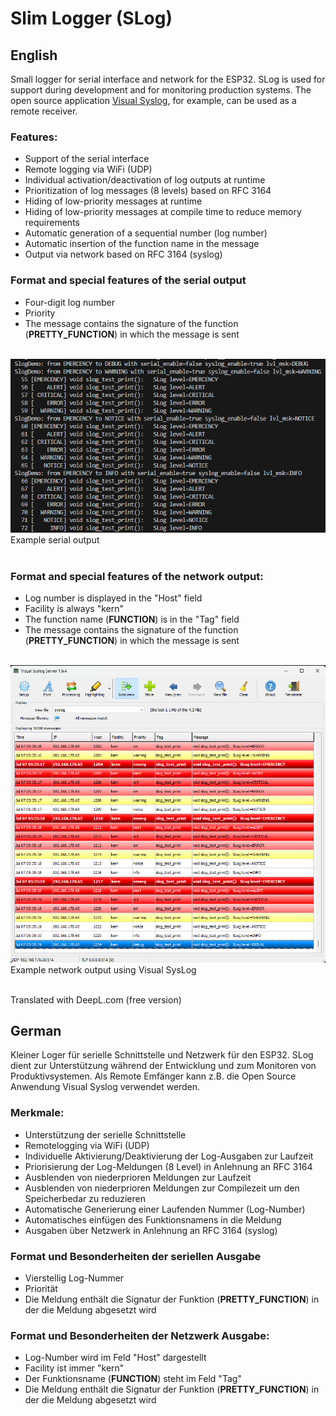# Slim Logger (SLog)

## English
Small logger for serial interface and network for the ESP32. SLog is used for support during development and for monitoring production systems.
The open source application [Visual Syslog](http://maxbelkov.github.io/visualsyslog/), for example, can be used as a remote receiver.

### Features:
- Support of the serial interface
- Remote logging via WiFi (UDP)
- Individual activation/deactivation of log outputs at runtime
- Prioritization of log messages (8 levels) based on RFC 3164
- Hiding of low-priority messages at runtime
- Hiding of low-priority messages at compile time to reduce memory requirements
- Automatic generation of a sequential number (log number)
- Automatic insertion of the function name in the message
- Output via network based on RFC 3164 (syslog)

### Format and special features of the serial output
- Four-digit log number
- Priority
- The message contains the signature of the function (__PRETTY_FUNCTION__) in which the message is sent
<br><br>

![](./Images/Serial_demo.png)
Example serial output 
<br><br>

### Format and special features of the network output:
- Log number is displayed in the "Host" field
- Facility is always "kern"
- The function name (__FUNCTION__) is in the "Tag" field
- The message contains the signature of the function (__PRETTY_FUNCTION__) in which the message is sent
<br><br>

![](./Images/SysLog_demo.png)
Example network output using Visual SysLog
<br><br>

Translated with DeepL.com (free version)

## German
Kleiner Loger für serielle Schnittstelle und Netzwerk für den ESP32. SLog dient zur Unterstützung während der Entwicklung und zum Monitoren von Produktivsystemen.
Als Remote Emfänger kann z.B. die Open Source Anwendung Visual Syslog verwendet werden.

### Merkmale:
- Unterstützung der serielle Schnittstelle
- Remotelogging via WiFi (UDP)
- Individuelle Aktivierung/Deaktivierung der Log-Ausgaben  zur Laufzeit
- Priorisierung der Log-Meldungen (8 Level) in Anlehnung an RFC 3164
- Ausblenden von niederprioren Meldungen zur Laufzeit
- Ausblenden von niederprioren Meldungen zur Compilezeit um den Speicherbedar zu reduzieren
- Automatische Generierung einer Laufenden Nummer (Log-Number)
- Automatisches einfügen des Funktionsnamens in die Meldung
- Ausgaben über Netzwerk in Anlehnung an RFC 3164 (syslog)

### Format und Besonderheiten der seriellen Ausgabe
- Vierstellig Log-Nummer
- Priorität
- Die Meldung enthält die Signatur der Funktion (__PRETTY_FUNCTION__) in der die Meldung abgesetzt wird

### Format und Besonderheiten der Netzwerk Ausgabe:
-  Log-Number wird im Feld "Host" dargestellt
- Facility ist immer "kern"
- Der Funktionsname (__FUNCTION__) steht im Feld "Tag"
- Die Meldung enthält die Signatur der Funktion (__PRETTY_FUNCTION__) in der die Meldung abgesetzt wird
